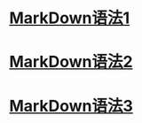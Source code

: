 # [MarkDown语法1](MarkDown语法1.md)

# [MarkDown语法2](MarkDown语法2.md)

# [MarkDown语法3](MarkDown语法3.md)




